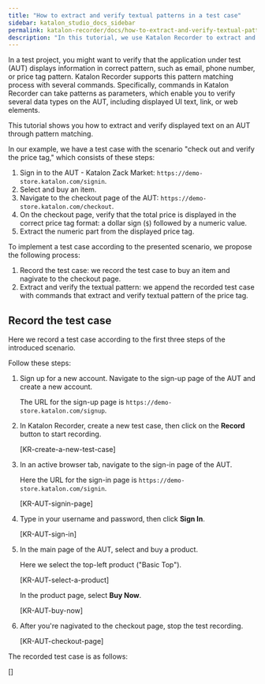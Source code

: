 ```yaml
---
title: "How to extract and verify textual patterns in a test case"
sidebar: katalon_studio_docs_sidebar
permalink: katalon-recorder/docs/how-to-extract-and-verify-textual-patterns-in-a-test-case.html
description: "In this tutorial, we use Katalon Recorder to extract and verify texts through pattern matching (regex)"
---
```


In a test project, you might want to verify that the application under test (AUT) displays information in correct pattern, such as email, phone number, or price tag pattern. Katalon Recorder supports this pattern matching process with several commands. Specifically, commands in Katalon Recorder can take patterns as parameters, which enable you to verify several data types on the AUT, including displayed UI text, link, or web elements.

This tutorial shows you how to extract and verify displayed text on an AUT through pattern matching.

In our example, we have a test case with the scenario "check out and verify the price tag," which consists of these steps:

1. Sign in to the AUT - Katalon Zack Market: `https://demo-store.katalon.com/signin`.
2. Select and buy an item.
3. Navigate to the checkout page of the AUT: `https://demo-store.katalon.com/checkout`.
4. On the checkout page, verify that the total price is displayed in the correct price tag format: a dollar sign (`$`) followed by a numeric value.
5. Extract the numeric part from the displayed price tag.

To implement a test case according to the presented scenario, we propose the following process:

1. Record the test case: we record the test case to buy an item and nagivate to the checkout page.
2. Extract and verify the textual pattern: we append the recorded test case with commands that extract and verify textual pattern of the price tag.

## Record the test case

Here we record a test case according to the first three steps of the introduced scenario.

Follow these steps:

1. Sign up for a new account. Navigate to the sign-up page of the AUT and create a new account.

    The URL for the sign-up page is `https://demo-store.katalon.com/signup`.

2. In Katalon Recorder, create a new test case, then click on the **Record** button to start recording.

    [KR-create-a-new-test-case]

3. In an active browser tab, navigate to the sign-in page of the AUT.

    Here the URL for the sign-in page is `https://demo-store.katalon.com/signin`.

    [KR-AUT-signin-page]

4. Type in your username and password, then click **Sign In**.

    [KR-AUT-sign-in]

5. In the main page of the AUT, select and buy a product.

    Here we select the top-left product ("Basic Top").

    [KR-AUT-select-a-product]

    In the product page, select **Buy Now**.

    [KR-AUT-buy-now]

6. After you're nagivated to the checkout page, stop the test recording.

    [KR-AUT-checkout-page]

The recorded test case is as follows:

[]

